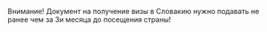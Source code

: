 Внимание! Документ на получение визы в Словакию нужно подавать не ранее чем за 3и месяца до посещения страны!
